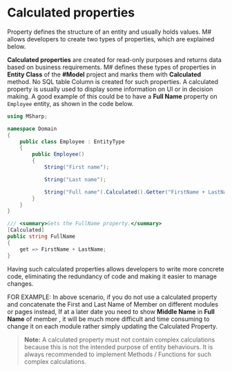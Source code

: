 # Calculated properties
Property defines the structure of an entity and usually holds values. M# allows developers to create two types of properties, which are explained below.

**Calculated properties** are created for read-only purposes and returns data based on business requirements. M# defines these types of properties in **Entity Class** of the **#Model** project and marks them with **Calculated** method. No SQL table Column is created for such properties. A calculated property is usually used to display some information on UI or in decision making. A good example of this could be to have a **Full Name** property on `Employee` entity, as shown in the code below.

```C#
using MSharp;

namespace Domain
{
    public class Employee : EntityType
    {
        public Employee()
        {
            String("First name");

            String("Last name");

            String("Full name").Calculated().Getter("FirstName + LastName");
        }
    }
}
```

```C#
/// <summary>Gets the FullName property.</summary>
[Calculated]
public string FullName
{
    get => FirstName + LastName;
}
```

Having such calculated properties allows developers to write more concrete code, eliminating the redundancy of code and making it easier to manage changes.

FOR EXAMPLE: In above scenario, if you do not use a calculated property and concatenate the First and Last Name of Member on different modules or pages instead, If at a later date you need to show **Middle Name** in **Full Name** of member , it will be much more difficult and time consuming to change it on each module rather simply updating the Calculated Property.
 

> **Note:** A calculated property must not contain complex calculations because this is not the intended purpose of entity behaviours. It is always recommended to implement Methods / Functions for such complex calculations.